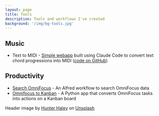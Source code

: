```yaml
---
layout: page
title: Tools
description: Tools and workflows I've created
background: '/img/bg-tools.jpg'
---
```


## Music

- Text to MIDI - [Simple webapp](./text-to-midi/index.html) built using Claude Code to convert text chord progressions into MIDI ([code on GitHub](https://github.com/rhydlewis/text-to-midi))

## Productivity

- [Search OmniFocus](https://github.com/rhydlewis/alfred-search-omnifocus) - An Alfred workflow to search OmniFocus data
- [Omnifocus to Kanban](https://github.com/rhydlewis/omnifocus-to-kanban) - A Python app that converts OmniFocus tasks into actions on a Kanban board

<span class="caption">
Header image by <a href="https://unsplash.com/@hnhmarketing?utm_content=creditCopyText&utm_medium=referral&utm_source=unsplash">Hunter Haley</a> on <a href="https://unsplash.com/photos/four-handheld-tools-on-board-s8OO2-t-HmQ?utm_content=creditCopyText&utm_medium=referral&utm_source=unsplash">Unsplash</a>
</span>